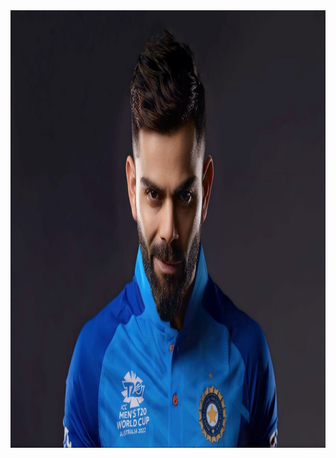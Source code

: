 <!DOCTYPE html>
<html>
<head>
<title> BROS EDITZ </title>

<link rel="shortcut icon" type="x-icon" href="Vk2.jpg">
</head>
<body>

<img src="vk18.jpg" width="1000cm" height="700px">



</body>



</html>
